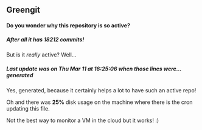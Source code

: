 ## Greengit

#### Do you wonder why this repository is so active?

##### After all it has 18212 commits!

But is it *really* active? Well...

##### Last update was on Thu Mar 11 at 16:25:06 when those lines were... generated

Yes, generated, because it certainly helps a lot to have such an active repo!

Oh and there was **25%** disk usage on the machine
where there is the cron updating this file.

Not the best way to monitor a VM in the cloud but it works! :)
